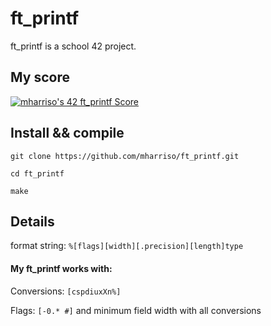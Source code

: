 # ft_printf

ft_printf is a school 42 project.

## My score
[![mharriso's 42 ft_printf Score](https://badge42.vercel.app/api/v2/cl3w02qb8005509mgrqkyukbw/project/2059646)](https://github.com/JaeSeoKim/badge42)

## Install && compile

`git clone https://github.com/mharriso/ft_printf.git`

`cd ft_printf`

`make` 
## Details
format string:
 `%[flags][width][.precision][length]type`

#### My ft_printf works with:

Conversions:	`[cspdiuxXn%]`
 
Flags:			`[-0.* #]` and minimum field width with all conversions


